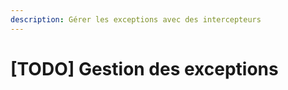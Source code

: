 ```yaml
---
description: Gérer les exceptions avec des intercepteurs
---
```


# \[TODO\] Gestion des exceptions

